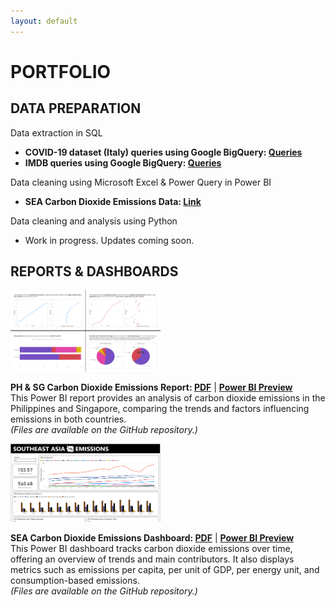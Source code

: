 ```yaml
---
layout: default
---
```

# PORTFOLIO

## DATA PREPARATION

Data extraction in SQL<br>
*  <strong>COVID-19 dataset (Italy) queries using Google BigQuery: <a href="https://github.com/analystkristle/projs_sql/blob/main/bigquery_covid19_italy_queries.sql">Queries</a></strong><br>
*  <strong>IMDB queries using Google BigQuery: <a href="https://github.com/analystkristle/projs_sql/blob/main/bigquery_imdb_queries.sql">Queries</a></strong><!--| <strong><a href="https://docs.google.com/spreadsheets/d/1Mtms28j1aJvxPSv_WspdIcGT87uM92E8fZWt-iftU6Y/edit?usp=sharing">Data Dictionary</a></strong>--><br>

Data cleaning using Microsoft Excel & Power Query in Power BI

*   <strong>SEA Carbon Dioxide Emissions Data: <a href="https://drive.google.com/file/d/1twknZN_DvI0UFnUqBxG0P07Wu4wxjHce/view?usp=sharing">Link</a></strong><br>

Data cleaning and analysis using Python

*   Work in progress. Updates coming soon.

## REPORTS & DASHBOARDS

<div class="projects-row">
  <img src="assets/img/ph-sg-co2-emissions_preview_img.png" alt="image" class="proj-img" width="240" height="130">
  <p>
  <strong>PH & SG Carbon Dioxide Emissions Report: <a href="https://drive.google.com/file/d/1imqnAunhdwbVWlzKXjZPW75DJ3s9Hcs-/view?usp=sharing">PDF</a></strong> | <strong><a href="https://drive.google.com/file/d/1LMnbGtwRzrxo4vxLzF8oxGaFF7XVPiNY/view?usp=sharing">Power BI Preview</a></strong><br>
  This Power BI report provides an analysis of carbon dioxide emissions in the Philippines and Singapore, comparing the trends and factors influencing emissions in both countries.<br>
  <i>(Files are available on the GitHub repository.)</i>
  </p>
</div>

<div class="projects-row">
  <img src="assets/img/sea-co2-emissions_preview_img.png" alt="image" class="proj-img" width="240" height="125">
  <p>
  <strong>SEA Carbon Dioxide Emissions Dashboard: <a href="https://drive.google.com/file/d/1UHjx5OjQSQcZb4zHFHp78p4PJr-hkh_k/view?usp=sharing">PDF</a></strong> | <strong><a href="https://drive.google.com/file/d/1_gf_lLISZlyKQ-2KOQGZXztTPsz0Knwl/view?usp=sharing">Power BI Preview</a></strong><br>
  This Power BI dashboard tracks carbon dioxide emissions over time, offering an overview of trends and main contributors. It also displays metrics such as emissions per capita, per unit of GDP, per energy unit, and consumption-based emissions.<br>
  <i>(Files are available on the GitHub repository.)</i>
  </p>
</div>
